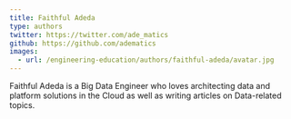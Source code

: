 ```yaml
---
title: Faithful Adeda
type: authors
twitter: https://twitter.com/ade_matics
github: https://github.com/adematics
images:
  - url: /engineering-education/authors/faithful-adeda/avatar.jpg 
---
```

Faithful Adeda is a Big Data Engineer who loves architecting data and platform solutions in the Cloud as well as writing articles on Data-related topics.